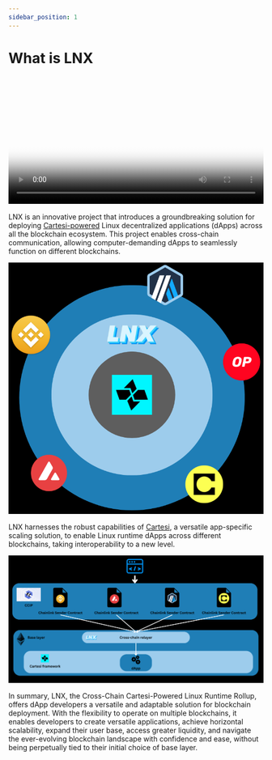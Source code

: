```yaml
---
sidebar_position: 1
---
```


# What is LNX

<video width="100%" controls poster="/img/LNX-hla.png">
    <source src="/videos/LNX-video.mp4" type="video/mp4" />
    Your browser does not support the video tag.
</video>

LNX is an innovative project that introduces a groundbreaking solution for deploying [Cartesi-powered](https://cartesi.io/) Linux  decentralized applications (dApps) across all the blockchain ecosystem. This project enables cross-chain communication, allowing computer-demanding dApps to seamlessly function on different blockchains.

![Concept](../static/img/LNX-concept.png)

LNX harnesses the robust capabilities of [Cartesi](https://cartesi.io/), a versatile app-specific scaling solution, to enable Linux runtime dApps across different blockchains, taking interoperability to a new level. 

![HLA](../static/img/LNX-hla.png)

In summary, LNX, the Cross-Chain Cartesi-Powered Linux Runtime Rollup, offers dApp developers a versatile and adaptable solution for blockchain deployment. With the flexibility to operate on multiple blockchains, it enables developers to create versatile applications, achieve horizontal scalability, expand their user base, access greater liquidity, and navigate the ever-evolving blockchain landscape with confidence and ease, without being perpetually tied to their initial choice of base layer.
